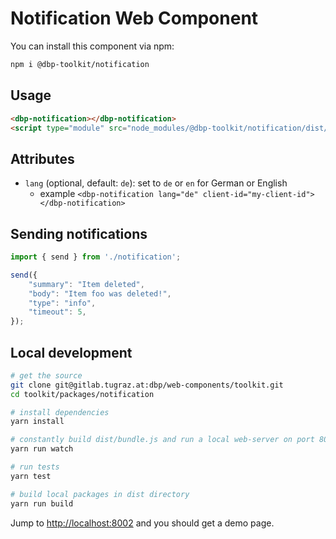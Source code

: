 # Notification Web Component

You can install this component via npm:

```bash
npm i @dbp-toolkit/notification
```

## Usage

```html
<dbp-notification></dbp-notification>
<script type="module" src="node_modules/@dbp-toolkit/notification/dist/dbp-notification.js"></script>
```

## Attributes

- `lang` (optional, default: `de`): set to `de` or `en` for German or English
    - example `<dbp-notification lang="de" client-id="my-client-id"></dbp-notification>`

## Sending notifications 

```javascript
import { send } from './notification';

send({
    "summary": "Item deleted",
    "body": "Item foo was deleted!",
    "type": "info",
    "timeout": 5,
});
``` 

## Local development

```bash
# get the source
git clone git@gitlab.tugraz.at:dbp/web-components/toolkit.git
cd toolkit/packages/notification

# install dependencies
yarn install

# constantly build dist/bundle.js and run a local web-server on port 8002 
yarn run watch

# run tests
yarn test

# build local packages in dist directory
yarn run build
```

Jump to <http://localhost:8002> and you should get a demo page.
